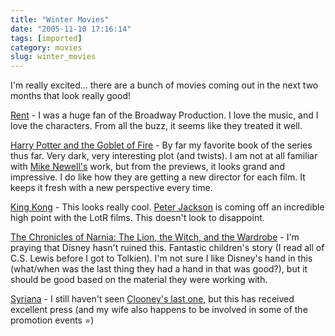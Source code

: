 ```yaml
---
title: "Winter Movies"
date: "2005-11-10 17:16:14"
tags: [imported]
category: movies
slug: winter_movies
---
```

	
I'm really excited... there are a bunch of movies coming out in the next two months that look really good!

<a href="http://www.imdb.com/title/tt0294870/">Rent</a> - I was a huge fan of the Broadway Production.  I love the music, and I love the characters.  From all the buzz, it seems like they treated it well.

<a href="http://www.imdb.com/title/tt0330373/">Harry Potter and the Goblet of Fire</a> - By far my favorite book of the series thus far.  Very dark, very interesting plot (and twists).  I am not at all familiar with <a href="http://www.imdb.com/name/nm0001565/">Mike Newell's</a> work, but from the previews, it looks grand and impressive.  I do like how they are getting a new director for each film.  It keeps it fresh with a new perspective every time.

<a href="http://www.imdb.com/title/tt0360717/">King Kong</a> - This looks really cool.  <a href="http://www.imdb.com/name/nm0001392/">Peter Jackson</a> is coming off an incredible high point with the LotR films.  This doesn't look to disappoint.

<a href="http://www.imdb.com/title/tt0363771/">The Chronicles of Narnia: The Lion, the Witch, and the Wardrobe</a> - I'm praying that Disney hasn't ruined this.  Fantastic children's story (I read all of C.S. Lewis before I got to Tolkien).  I'm not sure I like Disney's hand in this (what/when was the last thing they had a hand in that was good?), but it should be good based on the material they were working with.

<a href="http://www.imdb.com/title/tt0365737/">Syriana</a> - I still haven't seen <a href="http://www.imdb.com/title/tt0433383/">Clooney's last one</a>, but this has received excellent press (and my wife also happens to be involved in some of the promotion events =)
